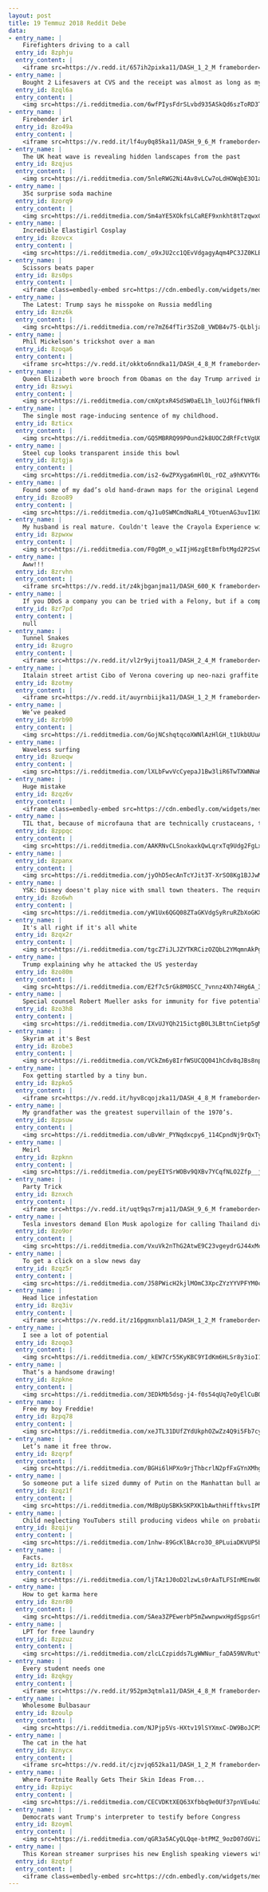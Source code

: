 ```yaml
---
layout: post
title: 19 Temmuz 2018 Reddit Debe
data:
- entry_name: |
    Firefighters driving to a call
  entry_id: 8zphju
  entry_content: |
    <iframe src=https://v.redd.it/657ih2pixka11/DASH_1_2_M frameborder=0></iframe>
- entry_name: |
    Bought 2 Lifesavers at CVS and the receipt was almost as long as my truck bed
  entry_id: 8zql6a
  entry_content: |
    <img src=https://i.redditmedia.com/6wfPIysFdrSLvbd935ASkQd6szToRD3TUWFmJnu94Rs.jpg?s=61b08f1edb3b5443fc5a2b75197622d4 frameborder=0>
- entry_name: |
    Firebender irl
  entry_id: 8zo49a
  entry_content: |
    <iframe src=https://v.redd.it/lf4uy0q85ka11/DASH_9_6_M frameborder=0></iframe>
- entry_name: |
    The UK heat wave is revealing hidden landscapes from the past
  entry_id: 8zqjus
  entry_content: |
    <img src=https://i.redditmedia.com/5nleRWG2Ni4Av8vLCw7oLdHOWqbE3O1agdifVDiDGn0.jpg?s=6df5493d247e0adc68eb31aefc50bf2a frameborder=0>
- entry_name: |
    35¢ surprise soda machine
  entry_id: 8zorq9
  entry_content: |
    <img src=https://i.redditmedia.com/Sm4aYE5XOkfsLCaREF9xnkht8tTzqwxC1ahY2xuFl_Y.jpg?s=914682aa4139c15a2f9adef16e925bdf frameborder=0>
- entry_name: |
    Incredible Elastigirl Cosplay
  entry_id: 8zovcx
  entry_content: |
    <img src=https://i.redditmedia.com/_o9xJU2cc1QEvVdgagyAqm4PC3JZ0KLB7GlWBiydjnw.jpg?s=809ed42d6fee74c0ec40653d48fe3a41 frameborder=0>
- entry_name: |
    Scissors beats paper
  entry_id: 8zs0ps
  entry_content: |
    <iframe class=embedly-embed src=https://cdn.embedly.com/widgets/media.html?src=https%3A%2F%2Fgfycat.com%2Fifr%2FUntidyResponsibleGreyhounddog&url=https%3A%2F%2Fgfycat.com%2FUntidyResponsibleGreyhounddog&image=https%3A%2F%2Fthumbs.gfycat.com%2FUntidyResponsibleGreyhounddog-size_restricted.gif&key=522baf40bd3911e08d854040d3dc5c07&type=text%2Fhtml&schema=gfycat width=406 height=720 scrolling=no frameborder=0 allow=autoplay; fullscreen allowfullscreen=true></iframe>
- entry_name: |
    The Latest: Trump says he misspoke on Russia meddling
  entry_id: 8znz6k
  entry_content: |
    <img src=https://i.redditmedia.com/re7mZ64fTir3SZoB_VWDB4v75-QLbljazGOkrBKT3hc.jpg?s=57a348187f9475234721c9ccea2b6c94 frameborder=0>
- entry_name: |
    Phil Mickelson's trickshot over a man
  entry_id: 8zoqa6
  entry_content: |
    <iframe src=https://v.redd.it/okkto6nndka11/DASH_4_8_M frameborder=0></iframe>
- entry_name: |
    Queen Elizabeth wore brooch from Obamas on the day Trump arrived in the UK
  entry_id: 8zswyi
  entry_content: |
    <img src=https://i.redditmedia.com/cmXptxR4SdSW0aEL1h_loUJfGifNHkfkOgP3KpmsJVw.jpg?s=91229a4cd2c645291ea776fd6098bec4 frameborder=0>
- entry_name: |
    The single most rage-inducing sentence of my childhood.
  entry_id: 8zticx
  entry_content: |
    <img src=https://i.redditmedia.com/GQ5MBRRQ99P0und2k8UOCZdRfFctVgUQ6aWhwNO_EJM.jpg?s=779b70f82a970a32d1bab9166eafb115 frameborder=0>
- entry_name: |
    Steel cup looks transparent inside this bowl
  entry_id: 8ztgja
  entry_content: |
    <img src=https://i.redditmedia.com/is2-6wZPXyga6mHl0L_rOZ_a9hKVYT6u9u4kWo3ky0o.jpg?s=b6dc9582bd0e0c0ab5ecfe968dd01f1f frameborder=0>
- entry_name: |
    Found some of my dad’s old hand-drawn maps for the original Legend of Zelda lol
  entry_id: 8zoo89
  entry_content: |
    <img src=https://i.redditmedia.com/qJ1u0SWMCmdNaRL4_YOtuenAG3uvI1KGmUHRtxe0eBw.jpg?s=bafd0c5c5fd6e8d60caeac0ba06d139b frameborder=0>
- entry_name: |
    My husband is real mature. Couldn't leave the Crayola Experience without naming his own color. Payton is my moms dog that will hump literally anything.
  entry_id: 8zpwxw
  entry_content: |
    <img src=https://i.redditmedia.com/F0gDM_o_wIIjH6zgEt8mfbtMgd2P2SvQ0fANsLkYtG0.jpg?s=a335d70e820984ace93500810a738a06 frameborder=0>
- entry_name: |
    Aww!!!
  entry_id: 8zrvhn
  entry_content: |
    <iframe src=https://v.redd.it/z4kjbganjma11/DASH_600_K frameborder=0></iframe>
- entry_name: |
    If you DDoS a company you can be tried with a Felony, but if a company throttles the internet you just have to deal with it.
  entry_id: 8zr7pd
  entry_content: |
    null
- entry_name: |
    Tunnel Snakes
  entry_id: 8zugro
  entry_content: |
    <iframe src=https://v.redd.it/vl2r9yijtoa11/DASH_2_4_M frameborder=0></iframe>
- entry_name: |
    Italain street artist Cibo of Verona covering up neo-nazi graffite with fruit.
  entry_id: 8zotmy
  entry_content: |
    <iframe src=https://v.redd.it/auyrnbiijka11/DASH_1_2_M frameborder=0></iframe>
- entry_name: |
    We’ve peaked
  entry_id: 8zrb90
  entry_content: |
    <img src=https://i.redditmedia.com/GojNCshqtqcoXWNlAzHlGH_t1UkbUUuAQrlOxIZiJPU.jpg?s=0c0ea39494a00aaf52f8e68ecc35a106 frameborder=0>
- entry_name: |
    Waveless surfing
  entry_id: 8zueqw
  entry_content: |
    <img src=https://i.redditmedia.com/lXLbFwvVcCyepaJ1Bw3liR6TwTXWNNaKPxvo6sT1U9M.png?s=f95ff22a7486caa61515fd8e46787709 frameborder=0>
- entry_name: |
    Huge mistake
  entry_id: 8zqz6v
  entry_content: |
    <iframe class=embedly-embed src=https://cdn.embedly.com/widgets/media.html?src=https%3A%2F%2Fgfycat.com%2Fifr%2FSourGrizzledHarborporpoise&url=https%3A%2F%2Fgfycat.com%2FSourGrizzledHarborporpoise&image=https%3A%2F%2Fthumbs.gfycat.com%2FSourGrizzledHarborporpoise-size_restricted.gif&key=522baf40bd3911e08d854040d3dc5c07&type=text%2Fhtml&schema=gfycat width=600 height=450 scrolling=no frameborder=0 allow=autoplay; fullscreen allowfullscreen=true></iframe>
- entry_name: |
    TIL that, because of microfauna that are technically crustaceans, the tap water in NYC - while safe to drink - isn't kosher.
  entry_id: 8zppqc
  entry_content: |
    <img src=https://i.redditmedia.com/AAKRNvCLSnokaxkQwLqrxTq9Udg2FgLxeTl02rJ-33k.jpg?s=199932e08e7580ada773afa35489c4fc frameborder=0>
- entry_name: |
  entry_id: 8zpanx
  entry_content: |
    <img src=https://i.redditmedia.com/jyOhD5ecAnTcYJit3T-XrSO8Kg1BJJwMt7Wa0nOTXd4.jpg?s=3a3816a50f2f99cfe8e51accdb140238 frameborder=0>
- entry_name: |
    YSK: Disney doesn't play nice with small town theaters. The require theaters to run their movies for a set period of time - as long as 4 weeks straight - even if they only have one screen.
  entry_id: 8zo6wh
  entry_content: |
    <img src=https://i.redditmedia.com/yW1Ux6QGQ08ZTaGKVdgSyRruRZbXoGKXd50ZRDB-fX4.jpg?s=321b94f963464cbbe6622821aa1a78cd frameborder=0>
- entry_name: |
    It's all right if it's all white
  entry_id: 8zqx2r
  entry_content: |
    <img src=https://i.redditmedia.com/tgcZ7iJLJZYTKRCizOZQbL2YMqmnAkPg2WeNbcPKEe0.png?s=2ca1876cdf3b3c9c4fde668ecbd73645 frameborder=0>
- entry_name: |
    Trump explaining why he attacked the US yesterday
  entry_id: 8zo80m
  entry_content: |
    <img src=https://i.redditmedia.com/E2f7c5rGk8M0SCC_7vnnz4Xh74Hg6A_3lCP90xT4fZQ.jpg?s=1ea392d39d78968715c719f108905e7f frameborder=0>
- entry_name: |
    Special counsel Robert Mueller asks for immunity for five potential witnesses in Manafort Case
  entry_id: 8zo3h8
  entry_content: |
    <img src=https://i.redditmedia.com/IXvUJYQh215ictgB0L3LBttnCietp5gMPpfLxXPE9pM.jpg?s=2531f043c26a73a71224d66da2a6fc8f frameborder=0>
- entry_name: |
    Skyrim at it's Best
  entry_id: 8zobe3
  entry_content: |
    <img src=https://i.redditmedia.com/VCkZm6y8IrfWSUCQQ041hCdv8qJBs8npOmc8AUfJzAc.jpg?s=e0317d300d810d61d5891d7444c2c363 frameborder=0>
- entry_name: |
    Fox getting startled by a tiny bun.
  entry_id: 8zpko5
  entry_content: |
    <iframe src=https://v.redd.it/hyv8cqojzka11/DASH_4_8_M frameborder=0></iframe>
- entry_name: |
    My grandfather was the greatest supervillain of the 1970’s.
  entry_id: 8zpsuw
  entry_content: |
    <img src=https://i.redditmedia.com/uBvWr_PYNqdxcpy6_114CpndNj9rQxTyLQlcuN2RBvM.jpg?s=6c34702695bc44a4e32a7820f0e87122 frameborder=0>
- entry_name: |
    Meirl
  entry_id: 8zpknn
  entry_content: |
    <img src=https://i.redditmedia.com/peyEIYSrWOBv9QXBv7YCqfNLO2Zfp__jUMpUofWuX_M.jpg?s=dae4a8f3266e41bec6d8bbf83c891478 frameborder=0>
- entry_name: |
    Party Trick
  entry_id: 8znxch
  entry_content: |
    <iframe src=https://v.redd.it/uqt9qs7rmja11/DASH_9_6_M frameborder=0></iframe>
- entry_name: |
    Tesla investors demand Elon Musk apologize for calling Thailand diver 'pedo': Tesla CEO called immature after attacking Vernon Unsworth, who rescued trapped children
  entry_id: 8zo9or
  entry_content: |
    <img src=https://i.redditmedia.com/VxuVk2nThG2AtwE9C23vgeydrGJ44xMcILc2SJJBbr4.jpg?s=84519963c532ab6f1c29b79d2c6f34b8 frameborder=0>
- entry_name: |
    To get a click on a slow news day
  entry_id: 8zqz5r
  entry_content: |
    <img src=https://i.redditmedia.com/J58PWicH2kjlMOmC3XpcZYzYYVPFYM0chN3a6UrISRk.jpg?s=e01fd9f4c11737e977e00532ea0672b8 frameborder=0>
- entry_name: |
    Head lice infestation
  entry_id: 8zq3iv
  entry_content: |
    <iframe src=https://v.redd.it/z16pgmxnbla11/DASH_1_2_M frameborder=0></iframe>
- entry_name: |
    I see a lot of potential
  entry_id: 8zoqo3
  entry_content: |
    <img src=https://i.redditmedia.com/_kEW7Cr55KyKBC9YIdKm6HLSr8y3ioI1yhXeEFabmhA.jpg?s=97297072a8d02117b5bb500a92b2abb5 frameborder=0>
- entry_name: |
    That‘s a handsome drawing!
  entry_id: 8zpkne
  entry_content: |
    <img src=https://i.redditmedia.com/3EDkMb5dsg-j4-f0s54qUq7eOyElCuB0gUuh3jgoOVA.jpg?s=a090f19eee2b13a7bcf09131af98e976 frameborder=0>
- entry_name: |
    Free my boy Freddie!
  entry_id: 8zpq78
  entry_content: |
    <img src=https://i.redditmedia.com/xeJTL31DUfZYdUkphOZwZz4Q9i5Fb7cyBvITxFMoYaM.jpg?s=d203da2308a6bdf3f65cc1473203d9ee frameborder=0>
- entry_name: |
    Let’s name it free throw.
  entry_id: 8zqrpf
  entry_content: |
    <img src=https://i.redditmedia.com/BGHi6lHPXo9rjThbcrlN2pfFxGYnXMhg4HEMFYr2p9Y.png?s=6e27e73769181a4902f09fd6ab4bbf00 frameborder=0>
- entry_name: |
    So someone put a life sized dummy of Putin on the Manhattan bull and covered it with dildos
  entry_id: 8zqz1f
  entry_content: |
    <img src=https://i.redditmedia.com/MdBpUpSBKkSKPXK1bAwthHifftkvsIPN5PGxNcNb0xc.jpg?s=53583f68de50fb42d7924040a1c06f44 frameborder=0>
- entry_name: |
    Child neglecting YouTubers still producing videos while on probation.
  entry_id: 8zqijv
  entry_content: |
    <img src=https://i.redditmedia.com/1nhw-89GcKlBAcro3O_8PLuiaDKVUP5bWAKiDpqn2Uk.jpg?s=e2740fb7131806f1814db95b4a454a55 frameborder=0>
- entry_name: |
    Facts.
  entry_id: 8zt8sx
  entry_content: |
    <img src=https://i.redditmedia.com/ljTAz1J0oD2lzwLs0rAaTLFSInMEnw8OzA-0MT_qklc.png?s=a0efaaa1ea04c6efaf5116a579a81ca0 frameborder=0>
- entry_name: |
    How to get karma here
  entry_id: 8znr80
  entry_content: |
    <img src=https://i.redditmedia.com/SAea3ZPEwerbP5mZwwnpwxHgdSgpsGr9F_IOKli7XDo.jpg?s=c725213ee47ffbe961c2618192743b04 frameborder=0>
- entry_name: |
    LPT for free laundry
  entry_id: 8zpzuz
  entry_content: |
    <img src=https://i.redditmedia.com/zlcLCzpidds7LgWWNur_faDA59NVRutYfBejs7dRwsE.jpg?s=638df3a6741f1a67a17744228eaa73de frameborder=0>
- entry_name: |
    Every student needs one
  entry_id: 8zqkgy
  entry_content: |
    <iframe src=https://v.redd.it/952pm3qtmla11/DASH_4_8_M frameborder=0></iframe>
- entry_name: |
    Wholesome Bulbasaur
  entry_id: 8zoulp
  entry_content: |
    <img src=https://i.redditmedia.com/NJPjp5Vs-HXtv19lSYXmxC-DW9BoJCPSgBvtxvDglmg.jpg?s=88e31c018417d573dd4776cb0dc9375c frameborder=0>
- entry_name: |
    The cat in the hat
  entry_id: 8znycx
  entry_content: |
    <iframe src=https://v.redd.it/cjzvjq652ka11/DASH_1_2_M frameborder=0></iframe>
- entry_name: |
    Where Fortnite Really Gets Their Skin Ideas From...
  entry_id: 8zpiyc
  entry_content: |
    <img src=https://i.redditmedia.com/CECVDKtXEQ63Xfbbq9e0Uf37pnVEu4u3Wh-psOmFrtA.jpg?s=4656fe79d276651fa913e2c883e2c3c8 frameborder=0>
- entry_name: |
    Democrats want Trump's interpreter to testify before Congress
  entry_id: 8zoyml
  entry_content: |
    <img src=https://i.redditmedia.com/qGR3a5ACyQLQqe-btPMZ_9ozD07dGVi2V1MJSr_KBmo.jpg?s=98633ecb92fcee053ee92a6d42585d05 frameborder=0>
- entry_name: |
    This Korean streamer surprises his new English speaking viewers with some John Denver.
  entry_id: 8zqtpf
  entry_content: |
    <iframe class=embedly-embed src=https://cdn.embedly.com/widgets/media.html?src=https%3A%2F%2Fclips.twitch.tv%2Fembed%3Fclip%3DBlushingYawningSrirachaKeyboardCat%26autoplay%3Dfalse&url=https%3A%2F%2Fclips.twitch.tv%2FBlushingYawningSrirachaKeyboardCat&image=https%3A%2F%2Fclips-media-assets2.twitch.tv%2FAT-cm%257C270324115-preview.jpg&key=2aa3c4d5f3de4f5b9120b660ad850dc9&type=text%2Fhtml&schema=twitch width=600 height=340 scrolling=no frameborder=0 allow=autoplay; fullscreen allowfullscreen=true></iframe>
---
```

